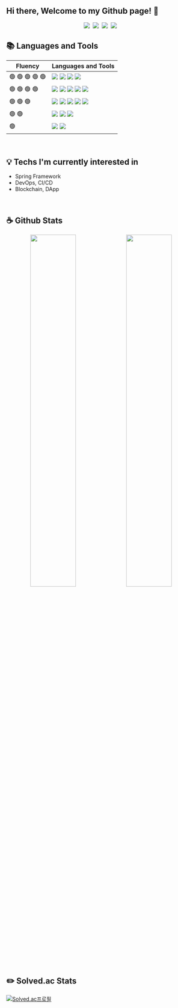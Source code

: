 ## Hi there, Welcome to my Github page! 👋

<p align="center">
  <a href="https://ctwc55.github.io/"><img src="https://img.shields.io/badge/Blog-663399?style=flat-square&logo=Gatsby&logoColor=white"></a>&nbsp
  <a href="https://www.linkedin.com/in/%EC%8A%B9%EC%97%B4-%EC%86%90-4b3812237/"><img src="https://img.shields.io/badge/LinkedIn-0A66C2?style=flat-square&logo=LinkedIn&logoColor=white"></a>&nbsp
  <a href="https://www.instagram.com/sy_not_sr/"><img src="https://img.shields.io/badge/Instagram-E4405F?style=flat-square&logo=Instagram&logoColor=white"></a>&nbsp
  <a href="mailto:ssy990408@gmail.com"><img src="https://img.shields.io/badge/Gmail-EA4335?style=flat-square&logo=Gmail&logoColor=white"></a>&nbsp
</p>

## 📚 Languages and Tools

|Fluency|Languages and Tools|
|---|---|
|🟢 🟢 🟢 🟢 🟢|<img src="https://img.shields.io/badge/C-A8B9CC?style=flat-square&logo=C&logoColor=white">&nbsp;<img src="https://img.shields.io/badge/C++-00599C?style=flat-square&logo=C%2B%2B&logoColor=white">&nbsp;<img src="https://img.shields.io/badge/Python-3776AB?style=flat-square&logo=Python&logoColor=white">&nbsp;<img src="https://img.shields.io/badge/VS Code-007ACC?style=flat-square&logo=Visual-Studio-Code&logoColor=white">|
|🟢 🟢 🟢 🟢|<img src="https://img.shields.io/badge/JavaScript-F7DF1E?style=flat-square&logo=JavaScript&logoColor=white">&nbsp;<img src="https://img.shields.io/badge/Flask-000000?style=flat-square&logo=Flask&logoColor=white">&nbsp;<img src="https://img.shields.io/badge/MySQL-4479A1?style=flat-square&logo=MySQL&logoColor=white">&nbsp;<img src="https://img.shields.io/badge/AWS EC2-232F3E?style=flat-square&logo=Amazon-AWS&logoColor=white">&nbsp;<img src="https://img.shields.io/badge/AWS S3-232F3E?style=flat-square&logo=Amazon-AWS&logoColor=white">|
|🟢 🟢 🟢|<img src="https://img.shields.io/badge/Node.js-339933?style=flat-square&logo=Node.js&logoColor=white">&nbsp;<img src="https://img.shields.io/badge/React-282C34?style=flat-square&logo=React&logoColor=61DAFB">&nbsp;<img src="https://img.shields.io/badge/Docker-2496ED?style=flat-square&logo=Docker&logoColor=white">&nbsp;<img src="https://img.shields.io/badge/AWS Route 53-232F3E?style=flat-square&logo=Amazon-AWS&logoColor=white">&nbsp;<img src="https://img.shields.io/badge/AWS RDS-232F3E?style=flat-square&logo=Amazon-AWS&logoColor=white">|
|🟢 🟢|<img src="https://img.shields.io/badge/Next.js-000000?style=flat-square&logo=Next.js&logoColor=white">&nbsp;<img src="https://img.shields.io/badge/Intellij IDEA-000000?style=flat-square&logo=Intellij-IDEA&logoColor=white">&nbsp;<img src="https://img.shields.io/badge/Unreal Engine-313131?style=flat-square&logo=Unreal-Engine&logoColor=white">|
|🟢|<img src="https://img.shields.io/badge/TypeScript-3178C6?style=flat-square&logo=TypeScript&logoColor=white">&nbsp;<img src="https://img.shields.io/badge/Spring Boot-6DB33F?style=flat-square&logo=Spring-Boot&logoColor=white">|
  
<br>

## 💡 Techs I'm currently interested in

- Spring Framework
- DevOps, CI/CD
- Blockchain, DApp

<br>

## ☕ Github Stats

<p align="center">
  <img src="https://github-readme-stats.vercel.app/api?username=ctwc55&theme=algolia" width="49%">&nbsp
  <img src="https://github-readme-stats.vercel.app/api/top-langs/?username=ctwc55&layout=compact" width="49%">
</p>

<br>

## ✏️ Solved.ac Stats

[![Solved.ac프로필](http://mazassumnida.wtf/api/v2/generate_badge?boj=ctwc55)](https://solved.ac/ctwc55)

<!--
**ctwc55/ctwc55** is a ✨ _special_ ✨ repository because its `README.md` (this file) appears on your GitHub profile.

Here are some ideas to get you started:

- 🔭 I’m currently working on ...
- 🌱 I’m currently learning ...
- 👯 I’m looking to collaborate on ...
- 🤔 I’m looking for help with ...
- 💬 Ask me about ...
- 📫 How to reach me: ...
- 😄 Pronouns: ...
- ⚡ Fun fact: ...
-->
